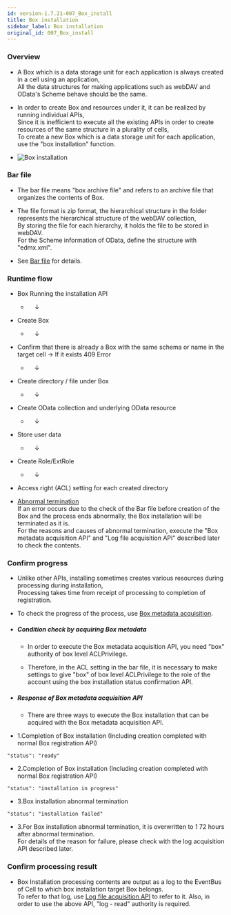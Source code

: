 ```yaml
---
id: version-1.7.21-007_Box_install
title: Box installation
sidebar_label: Box installation
original_id: 007_Box_install
---
```


### Overview
* A Box which is a data storage unit for each application is always created in a cell using an application,  
All the data structures for making applications such as webDAV and OData's Scheme behave should be the same.

* In order to create Box and resources under it, it can be realized by running individual APIs,  
Since it is inefficient to execute all the existing APIs in order to create resources of the same structure in a plurality of cells,  
To create a new Box which is a data storage unit for each application, use the "box installation" function.

* ![Box installation](assets/BoxInstall.png "Box installation")

### Bar file
* The bar file means "box archive file" and refers to an archive file that organizes the contents of Box.

* The file format is zip format, the hierarchical structure in the folder represents the hierarchical structure of the webDAV collection,  
By storing the file for each hierarchy, it holds the file to be stored in webDAV.  
For the Scheme information of OData, define the structure with "edmx.xml".

* See [Bar file](301_Bar_File.md) for details.

### Runtime flow
* Box Running the installation API
  * &nbsp;&nbsp;&nbsp;&nbsp;↓
* Create Box
  * &nbsp;&nbsp;&nbsp;&nbsp;↓
* Confirm that there is already a Box with the same schema or name in the target cell → If it exists 409 Error
  * &nbsp;&nbsp;&nbsp;&nbsp;↓
* Create directory / file under Box
  * &nbsp;&nbsp;&nbsp;&nbsp;↓
* Create OData collection and underlying OData resource
  * &nbsp;&nbsp;&nbsp;&nbsp;↓
* Store user data
  * &nbsp;&nbsp;&nbsp;&nbsp;↓
* Create Role/ExtRole
  * &nbsp;&nbsp;&nbsp;&nbsp;↓
* Access right (ACL) setting for each created directory

* <u>Abnormal termination</u>  
If an error occurs due to the check of the Bar file before creation of the Box and the process ends abnormally, the Box installation will be terminated as it is.  
For the reasons and causes of abnormal termination, execute the "Box metadata acquisition API" and "Log file acquisition API" described later to check the contents.

### Confirm progress
* Unlike other APIs, installing sometimes creates various resources during processing during installation,  
Processing takes time from receipt of processing to completion of registration.

* To check the progress of the process, use [Box metadata acquisition](303_Progress_of_Bar_File_Installation.md).

* ##### Condition check by acquiring Box metadata
	* In order to execute the Box metadata acquisition API, you need "box" authority of box level ACLPrivilege.

	* Therefore, in the ACL setting in the bar file, it is necessary to make settings to give "box" of box level ACLPrivilege to the role of the account using the box installation status confirmation API.

* ##### Response of Box metadata acquisition API
	* There are three ways to execute the Box installation that can be acquired with the Box metadata acquisition API.

* 1.Completion of Box installation (Including creation completed with normal Box registration API)
```
"status": "ready"
```
* 2.Completion of Box installation (Including creation completed with normal Box registration API)
```
"status": "installation in progress"
```
* 3.Box installation abnormal termination
```
"status": "installation failed"
```

* 3.For Box installation abnormal termination, it is overwritten to 1 72 hours after abnormal termination.  
For details of the reason for failure, please check with the log acquisition API described later.

### Confirm processing result
* Box Installation processing contents are output as a log to the EventBus of Cell to which box installation target Box belongs.  
To refer to that log, use [Log file acquisition API](285_Retrieve_Log_File.md) to refer to it.
Also, in order to use the above API, "log - read" authority is required.
